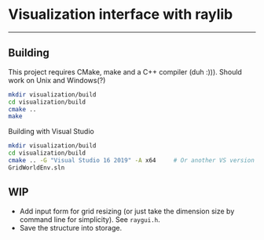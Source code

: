# Visualization interface with raylib
____________________________________________________________
## Building
This project requires CMake, make and a C++ compiler (duh :))). Should work on Unix and Windows(?)
```bash
mkdir visualization/build
cd visualization/build
cmake ..      
make
```

Building with Visual Studio
```bash
mkdir visualization/build
cd visualization/build
cmake .. -G "Visual Studio 16 2019" -A x64     # Or another VS version
GridWorldEnv.sln
```

## WIP
* Add input form for grid resizing (or just take the dimension size by command line for simplicity). See `raygui.h`. 
* Save the structure into storage.
